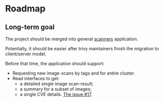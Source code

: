 # Roadmap

## Long-term goal

The project should be merged into general [scanners](https://github.com/deepnetworkgmbh/security-monitor-scanners) application.

Potentially, it should be easier after trivy maintainers finish the migration to client/server model.

Before that time, the application should support:

- Requesting new image-scans by tags and for entire cluster.
- Read interfaces to get:
  - a detailed single image scan-result;
  - a summary for a subset of images;
  - a single CVE details. [The issue #17](https://github.com/deepnetworkgmbh/image-scanner/issues/17).
